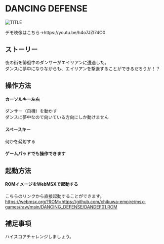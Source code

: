 # DANCING DEFENSE

![TITLE](https://user-images.githubusercontent.com/124578804/221389211-22ba9c1d-20bf-428b-a04f-db403219a1c9.png)
<p>デモ映像はこちら→https://youtu.be/h4o7JZI74O0</p>

## ストーリー
夜の街を徘徊中のダンサーがエイリアンに遭遇した。<br>
ダンスに夢中になりながらも、エイリアンを撃退することができるだろうか！？

## 操作方法
#### カーソルキー左右
ダンサー（自機）を動かす<br>
ダンスに夢中なので向いている方向にしか動けません
#### スペースキー
何かを発射する
#### ゲームパッドでも操作できます

## 起動方法
#### ROMイメージをWebMSXで起動する
こちらのリンクから直接起動することができます。<br>
https://webmsx.org/?ROM=https://github.com/chikuwa-empire/msx-games/raw/main/DANCING_DEFENSE/DANDEF01.ROM

## 補足事項
ハイスコアチャレンジしましょう。
